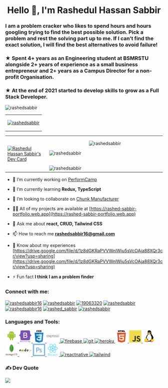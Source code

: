 <h1 align="center">Hello 👋, I'm Rashedul Hassan Sabbir</h1>
<h3 align="left">I am a problem cracker who likes to spend hours and hours googling trying to find the best possible solution. Pick a problem and rest the solving part up to me. If I can’t find the exact solution, I will find the best alternatives to avoid failure!</h3>
<h3>★ Spent 4+ years as an Engineering student at BSMRSTU alongside 2+ years of experience as a small business entrepreneur and 2+ years as a Campus Director for a non-profit Organisation.</h3>
<h3>★ At the end of 2021 started to develop skills to grow as a Full Stack Developer.</h3>
<p align="left"> <img src="https://komarev.com/ghpvc/?username=rashedsabbir&label=Profile%20views&color=0e75b6&style=flat" width='150' alt="rashedsabbir" /> </p>

<table>
<tr>

<td><p align="center"> <a href="https://github.com/ryo-ma/github-profile-trophy"><img src="https://github-profile-trophy.vercel.app/?username=rashedsabbir" alt="rashedsabbir" /></a> </p></td>


 <table><tr align='left'>
 <td><a href="https://app.daily.dev/rashedsabbir"><img src="https://api.daily.dev/devcards/e80303a73352446e8972d3b272ec8881.png?r=nk9" width="400" alt="Rashedul Hassan Sabbir's Dev Card"/></a></td>
    <td><p align='center'><img width='400'  src="https://github-readme-streak-stats.herokuapp.com/?user=rashedsabbir&" alt="rashedsabbir" /></p><p><img  width="280" src="https://github-readme-stats.vercel.app/api/top-langs?username=rashedsabbir&show_icons=true&locale=en&layout=compact" alt="rashedsabbir" /></p>
<p>&nbsp;<img width="355" align="left" src="https://github-readme-stats.vercel.app/api?username=rashedsabbir&show_icons=true&locale=en" alt="rashedsabbir" /></p></td></tr></table> </td>
  
</tr>
</table>

- 🔭 I’m currently working on [PerformCamp](https://github.com/saklain71/performcamp)

- 🌱 I’m currently learning **Redux, TypeScript**

- 👯 I’m looking to collaborate on [Chunk Manufacturer](https://github.com/rashedsabbir/Chunk-Manufacturer-Client)

- 👨‍💻 All of my projects are available at [https://rashed-sabbir-portfolio.web.app](https://rashed-sabbir-portfolio.web.app)

- 💬 Ask me about **react, CRUD, Tailwind CSS**

- 📫 How to reach me **rashedsabbir16@gmail.com**

- 📄 Know about my experiences [https://drive.google.com/file/d/1z8dGKRaPVVWnlWiu5sVcOAja88XQr3cr/view?usp=sharing](https://drive.google.com/file/d/1z8dGKRaPVVWnlWiu5sVcOAja88XQr3cr/view?usp=sharing)

- ⚡ Fun fact **I think I am a problem finder**

<h3 align="left">Connect with me:</h3>
<p align="left">
<a href="https://twitter.com/rashedsabbir16" target="blank"><img align="center" src="https://raw.githubusercontent.com/rahuldkjain/github-profile-readme-generator/master/src/images/icons/Social/twitter.svg" alt="rashedsabbir16" height="30" width="40" /></a>
<a href="https://linkedin.com/in/rashedsabbir" target="blank"><img align="center" src="https://raw.githubusercontent.com/rahuldkjain/github-profile-readme-generator/master/src/images/icons/Social/linked-in-alt.svg" alt="rashedsabbir" height="30" width="40" /></a>
<a href="https://stackoverflow.com/users/19063320" target="blank"><img align="center" src="https://raw.githubusercontent.com/rahuldkjain/github-profile-readme-generator/master/src/images/icons/Social/stack-overflow.svg" alt="19063320" height="30" width="40" /></a>
<a href="https://kaggle.com/rashedsabbir" target="blank"><img align="center" src="https://raw.githubusercontent.com/rahuldkjain/github-profile-readme-generator/master/src/images/icons/Social/kaggle.svg" alt="rashedsabbir" height="30" width="40" /></a>
<a href="https://fb.com/rashedsabbir16" target="blank"><img align="center" src="https://raw.githubusercontent.com/rahuldkjain/github-profile-readme-generator/master/src/images/icons/Social/facebook.svg" alt="rashedsabbir16" height="30" width="40" /></a>
<a href="https://instagram.com/rashed_sabbir" target="blank"><img align="center" src="https://raw.githubusercontent.com/rahuldkjain/github-profile-readme-generator/master/src/images/icons/Social/instagram.svg" alt="rashed_sabbir" height="30" width="40" /></a>
<a href="https://www.leetcode.com/rashedsabbir" target="blank"><img align="center" src="https://raw.githubusercontent.com/rahuldkjain/github-profile-readme-generator/master/src/images/icons/Social/leet-code.svg" alt="rashedsabbir" height="30" width="40" /></a>
</p>

<h3 align="left">Languages and Tools:</h3>
<p align="left"> <a href="https://developer.android.com" target="_blank" rel="noreferrer"> <img src="https://raw.githubusercontent.com/devicons/devicon/master/icons/android/android-original-wordmark.svg" alt="android" width="40" height="40"/> </a> <a href="https://getbootstrap.com" target="_blank" rel="noreferrer"> <img src="https://raw.githubusercontent.com/devicons/devicon/master/icons/bootstrap/bootstrap-plain-wordmark.svg" alt="bootstrap" width="40" height="40"/> </a> <a href="https://www.w3schools.com/css/" target="_blank" rel="noreferrer"> <img src="https://raw.githubusercontent.com/devicons/devicon/master/icons/css3/css3-original-wordmark.svg" alt="css3" width="40" height="40"/> </a> <a href="https://expressjs.com" target="_blank" rel="noreferrer"> <img src="https://raw.githubusercontent.com/devicons/devicon/master/icons/express/express-original-wordmark.svg" alt="express" width="40" height="40"/> </a> <a href="https://firebase.google.com/" target="_blank" rel="noreferrer"> <img src="https://www.vectorlogo.zone/logos/firebase/firebase-icon.svg" alt="firebase" width="40" height="40"/> </a> <a href="https://git-scm.com/" target="_blank" rel="noreferrer"> <img src="https://www.vectorlogo.zone/logos/git-scm/git-scm-icon.svg" alt="git" width="40" height="40"/> </a> <a href="https://heroku.com" target="_blank" rel="noreferrer"> <img src="https://www.vectorlogo.zone/logos/heroku/heroku-icon.svg" alt="heroku" width="40" height="40"/> </a> <a href="https://www.w3.org/html/" target="_blank" rel="noreferrer"> <img src="https://raw.githubusercontent.com/devicons/devicon/master/icons/html5/html5-original-wordmark.svg" alt="html5" width="40" height="40"/> </a> <a href="https://developer.mozilla.org/en-US/docs/Web/JavaScript" target="_blank" rel="noreferrer"> <img src="https://raw.githubusercontent.com/devicons/devicon/master/icons/javascript/javascript-original.svg" alt="javascript" width="40" height="40"/> </a> <a href="https://www.linux.org/" target="_blank" rel="noreferrer"> <img src="https://raw.githubusercontent.com/devicons/devicon/master/icons/linux/linux-original.svg" alt="linux" width="40" height="40"/> </a> <a href="https://www.mongodb.com/" target="_blank" rel="noreferrer"> <img src="https://raw.githubusercontent.com/devicons/devicon/master/icons/mongodb/mongodb-original-wordmark.svg" alt="mongodb" width="40" height="40"/> </a> <a href="https://nodejs.org" target="_blank" rel="noreferrer"> <img src="https://raw.githubusercontent.com/devicons/devicon/master/icons/nodejs/nodejs-original-wordmark.svg" alt="nodejs" width="40" height="40"/> </a> <a href="https://www.photoshop.com/en" target="_blank" rel="noreferrer"> <img src="https://raw.githubusercontent.com/devicons/devicon/master/icons/photoshop/photoshop-line.svg" alt="photoshop" width="40" height="40"/> </a> <a href="https://reactjs.org/" target="_blank" rel="noreferrer"> <img src="https://raw.githubusercontent.com/devicons/devicon/master/icons/react/react-original-wordmark.svg" alt="react" width="40" height="40"/> </a> <a href="https://reactnative.dev/" target="_blank" rel="noreferrer"> <img src="https://reactnative.dev/img/header_logo.svg" alt="reactnative" width="40" height="40"/> </a> <a href="https://tailwindcss.com/" target="_blank" rel="noreferrer"> <img src="https://www.vectorlogo.zone/logos/tailwindcss/tailwindcss-icon.svg" alt="tailwind" width="40" height="40"/> </a> </p>

### ✍️ Dev Quote

![](https://quotes-github-readme.vercel.app/api?type=horizontal&theme=light)
